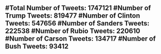 #Total Number of Tweets: 1747121 
#Number of Trump Tweets: 819477
#Number of Clinton Tweets: 547656
#Number of Sanders Tweets: 222538
#Number of Rubio Tweets: 220610
#Number of Carson Tweets: 134717
#Number of Bush Tweets: 93412
---
